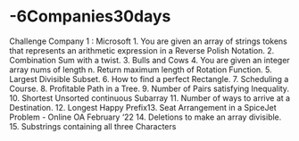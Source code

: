 # -6Companies30days

Challenge Company 1 : Microsoft
    1. You are given an array of strings tokens that represents an arithmetic expression in a Reverse Polish Notation.
    2. Combination Sum with a twist.
    3. Bulls and Cows
    4. You are given an integer array nums of length n. Return maximum length of Rotation Function.
    5. Largest Divisible Subset.
    6. How to find a perfect Rectangle.
    7. Scheduling a Course.
    8. Profitable Path in a Tree.
    9. Number of Pairs satisfying Inequality.
    10. Shortest Unsorted continuous Subarray
    11. Number of ways to arrive at a Destination.
    12. Longest Happy Prefix13. Seat Arrangement in a SpiceJet Problem - Online OA February ‘22
    14. Deletions to make an array divisible.
    15. Substrings containing all three Characters
